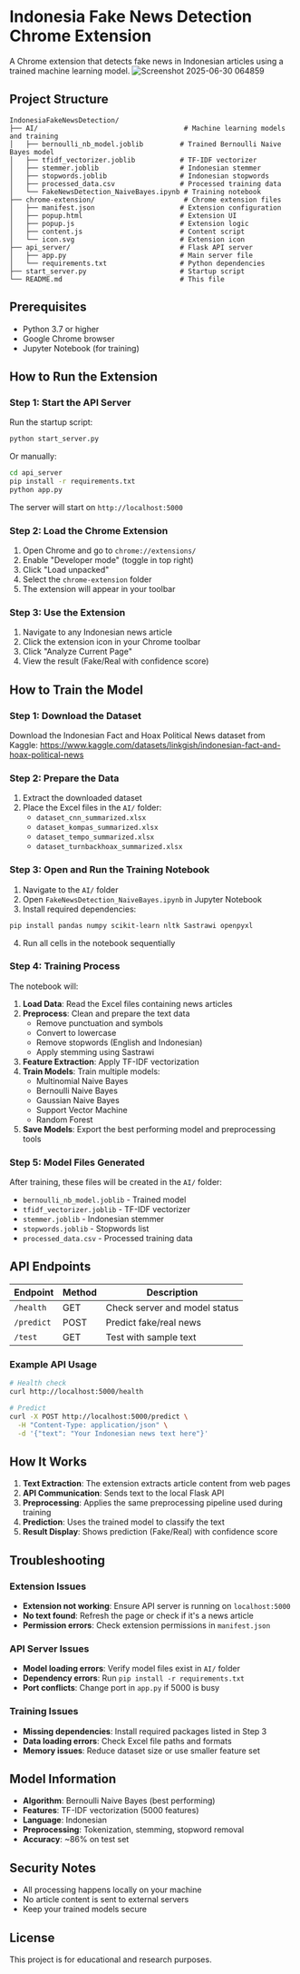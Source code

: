 # Indonesia Fake News Detection Chrome Extension

A Chrome extension that detects fake news in Indonesian articles using a trained machine learning model.
![Screenshot 2025-06-30 064859](https://github.com/user-attachments/assets/a625fc35-fe8d-45f7-b9f4-9757f9964256)

## Project Structure

```
IndonesiaFakeNewsDetection/
├── AI/                                    # Machine learning models and training
│   ├── bernoulli_nb_model.joblib         # Trained Bernoulli Naive Bayes model
│   ├── tfidf_vectorizer.joblib           # TF-IDF vectorizer
│   ├── stemmer.joblib                    # Indonesian stemmer
│   ├── stopwords.joblib                  # Indonesian stopwords
│   ├── processed_data.csv                # Processed training data
│   └── FakeNewsDetection_NaiveBayes.ipynb # Training notebook
├── chrome-extension/                      # Chrome extension files
│   ├── manifest.json                     # Extension configuration
│   ├── popup.html                        # Extension UI
│   ├── popup.js                          # Extension logic
│   ├── content.js                        # Content script
│   └── icon.svg                          # Extension icon
├── api_server/                           # Flask API server
│   ├── app.py                            # Main server file
│   └── requirements.txt                  # Python dependencies
├── start_server.py                       # Startup script
└── README.md                             # This file
```

## Prerequisites

- Python 3.7 or higher
- Google Chrome browser
- Jupyter Notebook (for training)

## How to Run the Extension

### Step 1: Start the API Server

Run the startup script:

```bash
python start_server.py
```

Or manually:

```bash
cd api_server
pip install -r requirements.txt
python app.py
```

The server will start on `http://localhost:5000`

### Step 2: Load the Chrome Extension

1. Open Chrome and go to `chrome://extensions/`
2. Enable "Developer mode" (toggle in top right)
3. Click "Load unpacked"
4. Select the `chrome-extension` folder
5. The extension will appear in your toolbar

### Step 3: Use the Extension

1. Navigate to any Indonesian news article
2. Click the extension icon in your Chrome toolbar
3. Click "Analyze Current Page"
4. View the result (Fake/Real with confidence score)

## How to Train the Model

### Step 1: Download the Dataset

Download the Indonesian Fact and Hoax Political News dataset from Kaggle:
https://www.kaggle.com/datasets/linkgish/indonesian-fact-and-hoax-political-news

### Step 2: Prepare the Data

1. Extract the downloaded dataset
2. Place the Excel files in the `AI/` folder:
   - `dataset_cnn_summarized.xlsx`
   - `dataset_kompas_summarized.xlsx`
   - `dataset_tempo_summarized.xlsx`
   - `dataset_turnbackhoax_summarized.xlsx`

### Step 3: Open and Run the Training Notebook

1. Navigate to the `AI/` folder
2. Open `FakeNewsDetection_NaiveBayes.ipynb` in Jupyter Notebook
3. Install required dependencies:

```bash
pip install pandas numpy scikit-learn nltk Sastrawi openpyxl
```

4. Run all cells in the notebook sequentially

### Step 4: Training Process

The notebook will:

1. **Load Data**: Read the Excel files containing news articles
2. **Preprocess**: Clean and prepare the text data
   - Remove punctuation and symbols
   - Convert to lowercase
   - Remove stopwords (English and Indonesian)
   - Apply stemming using Sastrawi
3. **Feature Extraction**: Apply TF-IDF vectorization
4. **Train Models**: Train multiple models:
   - Multinomial Naive Bayes
   - Bernoulli Naive Bayes
   - Gaussian Naive Bayes
   - Support Vector Machine
   - Random Forest
5. **Save Models**: Export the best performing model and preprocessing tools

### Step 5: Model Files Generated

After training, these files will be created in the `AI/` folder:
- `bernoulli_nb_model.joblib` - Trained model
- `tfidf_vectorizer.joblib` - TF-IDF vectorizer
- `stemmer.joblib` - Indonesian stemmer
- `stopwords.joblib` - Stopwords list
- `processed_data.csv` - Processed training data

## API Endpoints

| Endpoint | Method | Description |
|----------|--------|-------------|
| `/health` | GET | Check server and model status |
| `/predict` | POST | Predict fake/real news |
| `/test` | GET | Test with sample text |

### Example API Usage

```bash
# Health check
curl http://localhost:5000/health

# Predict
curl -X POST http://localhost:5000/predict \
  -H "Content-Type: application/json" \
  -d '{"text": "Your Indonesian news text here"}'
```

## How It Works

1. **Text Extraction**: The extension extracts article content from web pages
2. **API Communication**: Sends text to the local Flask API
3. **Preprocessing**: Applies the same preprocessing pipeline used during training
4. **Prediction**: Uses the trained model to classify the text
5. **Result Display**: Shows prediction (Fake/Real) with confidence score

## Troubleshooting

### Extension Issues
- **Extension not working**: Ensure API server is running on `localhost:5000`
- **No text found**: Refresh the page or check if it's a news article
- **Permission errors**: Check extension permissions in `manifest.json`

### API Server Issues
- **Model loading errors**: Verify model files exist in `AI/` folder
- **Dependency errors**: Run `pip install -r requirements.txt`
- **Port conflicts**: Change port in `app.py` if 5000 is busy

### Training Issues
- **Missing dependencies**: Install required packages listed in Step 3
- **Data loading errors**: Check Excel file paths and formats
- **Memory issues**: Reduce dataset size or use smaller feature set

## Model Information

- **Algorithm**: Bernoulli Naive Bayes (best performing)
- **Features**: TF-IDF vectorization (5000 features)
- **Language**: Indonesian
- **Preprocessing**: Tokenization, stemming, stopword removal
- **Accuracy**: ~86% on test set

## Security Notes

- All processing happens locally on your machine
- No article content is sent to external servers
- Keep your trained models secure

## License

This project is for educational and research purposes. 
